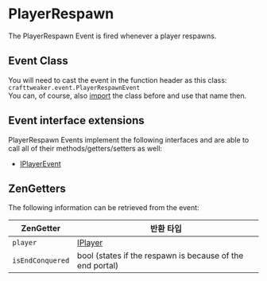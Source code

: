 # PlayerRespawn

The PlayerRespawn Event is fired whenever a player respawns.

## Event Class
You will need to cast the event in the function header as this class:  
`crafttweaker.event.PlayerRespawnEvent`  
You can, of course, also [import](/AdvancedFunctions/Import/) the class before and use that name then.

## Event interface extensions
PlayerRespawn Events implement the following interfaces and are able to call all of their methods/getters/setters as well:

- [IPlayerEvent](/Vanilla/Events/Events/IPlayerEvent/)


## ZenGetters
The following information can be retrieved from the event:

| ZenGetter        | 반환 타입                                                     |
| ---------------- | --------------------------------------------------------- |
| `player`         | [IPlayer](/Vanilla/Players/IPlayer/)                      |
| `isEndConquered` | bool (states if the respawn is because of the end portal) |